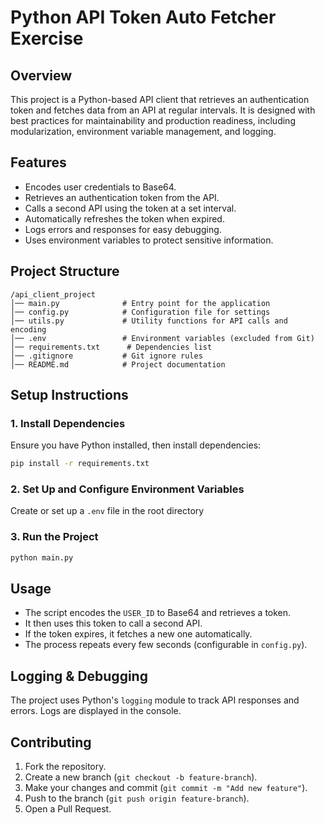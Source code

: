 # Python API Token Auto Fetcher Exercise

## Overview

This project is a Python-based API client that retrieves an authentication token and fetches data from an API at regular intervals. It is designed with best practices for maintainability and production readiness, including modularization, environment variable management, and logging.

## Features

- Encodes user credentials to Base64.
- Retrieves an authentication token from the API.
- Calls a second API using the token at a set interval.
- Automatically refreshes the token when expired.
- Logs errors and responses for easy debugging.
- Uses environment variables to protect sensitive information.

## Project Structure

```
/api_client_project
│── main.py              # Entry point for the application
│── config.py            # Configuration file for settings
│── utils.py             # Utility functions for API calls and encoding
│── .env                 # Environment variables (excluded from Git)
│── requirements.txt      # Dependencies list
│── .gitignore           # Git ignore rules
│── README.md            # Project documentation
```

## Setup Instructions

### 1. Install Dependencies

Ensure you have Python installed, then install dependencies:

```sh
pip install -r requirements.txt
```

### 2. Set Up and Configure Environment Variables

Create or set up a `.env` file in the root directory

### 3. Run the Project

```sh
python main.py
```

## Usage

- The script encodes the `USER_ID` to Base64 and retrieves a token.
- It then uses this token to call a second API.
- If the token expires, it fetches a new one automatically.
- The process repeats every few seconds (configurable in `config.py`).

## Logging & Debugging

The project uses Python's `logging` module to track API responses and errors. Logs are displayed in the console.

## Contributing

1. Fork the repository.
2. Create a new branch (`git checkout -b feature-branch`).
3. Make your changes and commit (`git commit -m "Add new feature"`).
4. Push to the branch (`git push origin feature-branch`).
5. Open a Pull Request.


